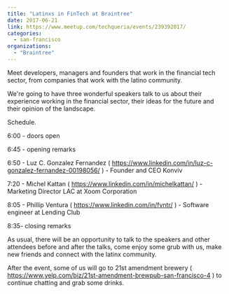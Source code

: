 ```yaml
---
title: "Latinxs in FinTech at Braintree"
date: 2017-06-21
link: https://www.meetup.com/techqueria/events/239392017/
categories:
  - san-francisco
organizations:
  - "Braintree"
---
```


Meet developers, managers and founders that work in the financial tech sector, from companies that work with the latino community.

We're going to have three wonderful speakers talk to us about their experience working in the financial sector, their ideas for the future and their opinion of the landscape.

Schedule.

6:00 - doors open

6:45 - opening remarks

6:50 - Luz C. Gonzalez Fernandez ( https://www.linkedin.com/in/luz-c-gonzalez-fernandez-00198056/ ) - Founder and CEO Konviv

7:20 - Michel Kattan ( https://www.linkedin.com/in/michelkattan/ ) - Marketing Director LAC at Xoom Corporation

8:05 - Phillip Ventura ( https://www.linkedin.com/in/fvntr/ ) - Software engineer at Lending Club

8:35- closing remarks

As usual, there will be an opportunity to talk to the speakers and other attendees before and after the talks, come enjoy some grub with us, make new friends and connect with the latinx community.

After the event, some of us will go to 21st amendment brewery ( https://www.yelp.com/biz/21st-amendment-brewpub-san-francisco-4 ) to continue chatting and grab some drinks.
